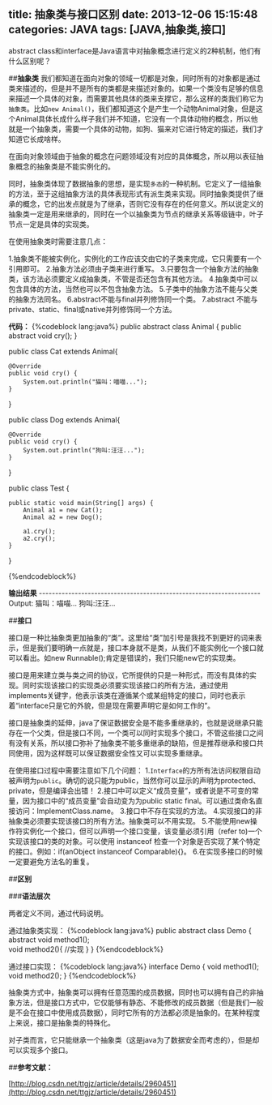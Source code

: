 title: 抽象类与接口区别
date: 2013-12-06 15:15:48
categories: JAVA
tags: [JAVA,抽象类,接口]
---
abstract class和interface是Java语言中对抽象概念进行定义的2种机制，他们有什么区别呢？

##**抽象类**
我们都知道在面向对象的领域一切都是对象，同时所有的对象都是通过类来描述的，但是并不是所有的类都是来描述对象的。如果一个类没有足够的信息来描述一个具体的对象，而需要其他具体的类来支撑它，那么这样的类我们称它为`抽象类`。比如`new Animal()`，我们都知道这个是产生一个动物Animal对象，但是这个Animal具体长成什么样子我们并不知道，它没有一个具体动物的概念，所以他就是一个抽象类，需要一个具体的动物，如狗、猫来对它进行特定的描述，我们才知道它长成啥样。
<!--more-->
在面向对象领域由于抽象的概念在问题领域没有对应的具体概念，所以用以表征抽象概念的抽象类是不能实例化的。

同时，抽象类体现了数据抽象的思想，是实现`多态`的一种机制。它定义了一组抽象的方法，至于这组抽象方法的具体表现形式有派生类来实现。同时抽象类提供了继承的概念，它的出发点就是为了继承，否则它没有存在的任何意义。所以说定义的抽象类一定是用来继承的，同时在一个以抽象类为节点的继承关系等级链中，叶子节点一定是具体的实现类。

在使用抽象类时需要注意几点：

1.抽象类不能被实例化，实例化的工作应该交由它的子类来完成，它只需要有一个引用即可。
2.抽象方法必须由子类来进行重写。
3.只要包含一个抽象方法的抽象类，该方法必须要定义成抽象类，不管是否还包含有其他方法。
4.抽象类中可以包含具体的方法，当然也可以不包含抽象方法。
5.子类中的抽象方法不能与父类的抽象方法同名。
6.abstract不能与final并列修饰同一个类。
7.abstract 不能与private、static、final或native并列修饰同一个方法。

**代码：**
{%codeblock lang:java%}
public abstract class Animal {
    public abstract void cry();
}

public class Cat extends Animal{

    @Override
    public void cry() {
        System.out.println("猫叫：喵喵...");
    }
}

public class Dog extends Animal{

    @Override
    public void cry() {
        System.out.println("狗叫:汪汪...");
    }

}

public class Test {

    public static void main(String[] args) {
        Animal a1 = new Cat();
        Animal a2 = new Dog();
        
        a1.cry();
        a2.cry();
    }
}

{%endcodeblock%}

**输出结果**
	--------------------------------------------------------------------
	Output:
	猫叫：喵喵...
	狗叫:汪汪...

##**接口**

接口是一种比抽象类更加抽象的“类”。这里给“类”加引号是我找不到更好的词来表示，但是我们要明确一点就是，接口本身就不是类，从我们不能实例化一个接口就可以看出。如new Runnable();肯定是错误的，我们只能new它的实现类。

接口是用来建立类与类之间的协议，它所提供的只是一种形式，而没有具体的实现。同时实现该接口的实现类必须要实现该接口的所有方法，通过使用implements关键字，他表示该类在遵循某个或某组特定的接口，同时也表示着“interface只是它的外貌，但是现在需要声明它是如何工作的”。

接口是抽象类的延伸，java了保证数据安全是不能多重继承的，也就是说继承只能存在一个父类，但是接口不同，一个类可以同时实现多个接口，不管这些接口之间有没有关系，所以接口弥补了抽象类不能多重继承的缺陷，但是推荐继承和接口共同使用，因为这样既可以保证数据安全性又可以实现多重继承。

在使用接口过程中需要注意如下几个问题：
1.`Interface`的方所有法访问权限自动被声明为`public`。确切的说只能为public，当然你可以显示的声明为protected、private，但是编译会出错！
2.接口中可以定义“成员变量”，或者说是不可变的常量，因为接口中的“成员变量”会自动变为为public static final。可以通过类命名直接访问：ImplementClass.name。
3.接口中不存在实现的方法。
4.实现接口的非抽象类必须要实现该接口的所有方法。抽象类可以不用实现。
5.不能使用new操作符实例化一个接口，但可以声明一个接口变量，该变量必须引用（refer to)一个实现该接口的类的对象。可以使用 instanceof 检查一个对象是否实现了某个特定的接口。例如：if(anObject instanceof Comparable){}。
6.在实现多接口的时候一定要避免方法名的重复。

##**区别**

###**语法层次**

两者定义不同，通过代码说明。

通过抽象类实现：
{%codeblock lang:java%}
public abstract class Demo {
    abstract void method1();  
    void method2(){
        //实现
    }
}
{%endcodeblock%}

通过接口实现：
{%codeblock lang:java%}
interface Demo {
    void method1();
    void method2();
}
{%endcodeblock%}

抽象类方式中，抽象类可以拥有任意范围的成员数据，同时也可以拥有自己的非抽象方法，但是接口方式中，它仅能够有静态、不能修改的成员数据（但是我们一般是不会在接口中使用成员数据），同时它所有的方法都必须是抽象的。在某种程度上来说，接口是抽象类的特殊化。

对子类而言，它只能继承一个抽象类（这是java为了数据安全而考虑的），但是却可以实现多个接口。


##**参考文献：**

[http://blog.csdn.net/ttgjz/article/details/2960451](http://blog.csdn.net/ttgjz/article/details/2960451)
